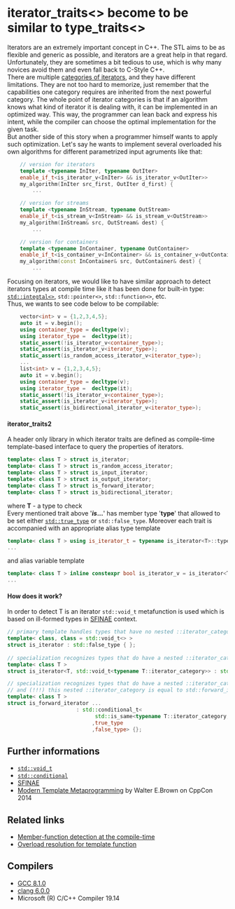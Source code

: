 # iterator_traits<> become to be similar to type_traits<>
Iterators are an extremely important concept in C++.
The STL aims to be as flexible and generic as possible, and iterators are a great help in that regard.
Unfortunately, they are sometimes a bit tedious to use, which is why many novices avoid them and even fall back to C-Style C++.  
There are multiple [categories of iterators](https://en.cppreference.com/w/cpp/iterator), and they have different limitations.
They are not too hard to memorize, just remember that the capabilities one category requires are inherited from the next powerful category.
The whole point of iterator categories is that if an algorithm knows what kind of iterator it is dealing with, it can be implemented in an optimized way.
This way, the programmer can lean back and express his intent, while the compiler can choose the optimal implementation for the given task.  
But another side of this story when a programmer himself wants to apply such optimization.
Let's say he wants to implement several overloaded his own algorithms for different parametrized input agruments like that:
```cpp
    // version for iterators
    template <typename InIter, typename OutIter>
    enable_if_t<is_iterator_v<InIter> && is_iterator_v<OutIter>>
    my_algorithm(InIter src_first, OutIter d_first) {
        ...

    // version for streams
    template <typename InStream, typename OutStream>
    enable_if_t<is_stream_v<InStream> && is_stream_v<OutStream>>
    my_algorithm(InStream& src, OutStream& dest) {
        ...

    // version for containers
    template <typename InContainer, typename OutContainer>
    enable_if_t<is_container_v<InContainer> && is_container_v<OutContainer>>
    my_algorithm(const InContainer& src, OutContainer& dest) {
        ...
```
Focusing on iterators, we would like to have similar approach to detect iterators types at compile time like it has been done for built-in type:
[`std::integtal<>`](https://en.cppreference.com/w/cpp/header/type_traits), `std::pointer<>`, `std::function<>`, etc.  
Thus, we wants to see code below to be compilable:
```cpp
    vector<int> v = {1,2,3,4,5};
    auto it = v.begin();
    using container_type = decltype(v);
    using iterator_type =  decltype(it);
    static_assert(!is_iterator_v<container_type>);
    static_assert(is_iterator_v<iterator_type>);
    static_assert(is_random_access_iterator_v<iterator_type>);
    ...
    list<int> v = {1,2,3,4,5};
    auto it = v.begin();
    using container_type = decltype(v);
    using iterator_type =  decltype(it);
    static_assert(!is_iterator_v<container_type>);
    static_assert(is_iterator_v<iterator_type>);
    static_assert(is_bidirectional_iterator_v<iterator_type>);
```
#### iterator_traits2
A header only library in which iterator traits are defined as compile-time template-based interface to query the properties of iterators.
```cpp
template< class T > struct is_iterator;
template< class T > struct is_random_access_iterator;
template< class T > struct is_input_iterator;
template< class T > struct is_output_iterator;
template< class T > struct is_forward_iterator;
template< class T > struct is_bidirectional_iterator;
```
where __T__ - a type to check  
Every mentioned trait above '___is_...__' has member type '__type__' that allowed to be set either [`std::true_type`](https://en.cppreference.com/w/cpp/types/integral_constant) or `std::false_type`.
Moreover each trait is accompanied with an appropriate alias type template
```cpp
template< class T > using is_iterator_t = typename is_iterator<T>::type;
...
```
and alias variable template 
```cpp
template< class T > inline constexpr bool is_iterator_v = is_iterator<T>::value;
...
```
#### How does it work?
In order to detect T is an iterator `std::void_t` metafunction is used which is based on ill-formed types in [SFINAE](https://en.cppreference.com/w/cpp/language/sfinae) context. 
```cpp
// primary template handles types that have no nested ::iterator_category member:
template< class, class = std::void_t<> >
struct is_iterator : std::false_type { };
 
// specialization recognizes types that do have a nested ::iterator_category member:
template< class T >
struct is_iterator<T, std::void_t<typename T::iterator_category>> : std::true_type { };

// specialization recognizes types that do have a nested ::iterator_category member
// and (!!!) this nested ::iterator_category is equal to std::forward_iterator_tag 
template< class T >
struct is_forward_iterator ...  
                      : std::conditional_t<
                            std::is_same<typename T::iterator_category,std::forward_iterator_tag>::value
                           ,true_type
                           ,false_type> {};
```
## Further informations
* [`std::void_t`](https://en.cppreference.com/w/cpp/types/void_t)
* [`std::conditional`](https://en.cppreference.com/w/cpp/types/conditional)
* [SFINAE](https://en.cppreference.com/w/cpp/language/sfinae)
* [Modern Template Metaprogramming](https://www.youtube.com/watch?v=a0FliKwcwXE&feature=youtu.be&t=52m50s) by Walter E.Brown on CppCon 2014  

## Related links
* [Member-function detection at the compile-time](https://github.com/nikolaAV/Modern-Cpp/tree/master/concept%20(pceudo)/has_type_member)
* [Overload resolution for template function](https://github.com/nikolaAV/Modern-Cpp/tree/master/concept%20(pceudo)/enable_if_overloading#overload-resolution-for-template-function-with-conditional-removement-by-means-stdenable_if)

## Compilers
* [GCC 8.1.0](https://wandbox.org/)
* [clang 6.0.0](https://wandbox.org/)
* Microsoft (R) C/C++ Compiler 19.14 
